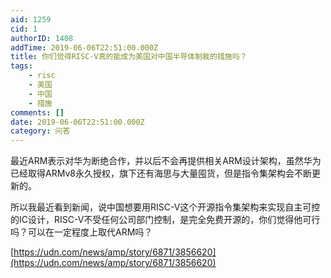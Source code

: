 ```yaml
---
aid: 1259
cid: 1
authorID: 1408
addTime: 2019-06-06T22:51:00.000Z
title: 你们觉得RISC-V真的能成为美国对中国半导体制裁的措施吗？
tags:
    - risc
    - 美国
    - 中国
    - 措施
comments: []
date: 2019-06-06T22:51:00.000Z
category: 问答
---
```


最近ARM表示对华为断绝合作，并以后不会再提供相关ARM设计架构，虽然华为已经取得ARMv8永久授权，旗下还有海思与大量囤货，但是指令集架构会不断更新的。

所以我最近看到新闻，说中国想要用RISC-V这个开源指令集架构来实现自主可控的IC设计，RISC-V不受任何公司部门控制，是完全免费开源的，你们觉得他可行吗？可以在一定程度上取代ARM吗？

[https://udn.com/news/amp/story/6871/3856620](https://udn.com/news/amp/story/6871/3856620)
